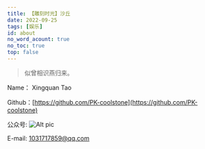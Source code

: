 ```yaml
---
title: 【雕刻时光】沙丘
date: 2022-09-25
tags: [娱乐]
id: about
no_word_acount: true
no_toc: true
top: false
---
```


> 似曾相识燕归来。



Name： Xingquan Tao

Github：[https://github.com/PK-coolstone](https://github.com/PK-coolstone)

公众号: ![Alt pic](F:/code/Blog/themes/ayer/source/img/public.jpg)

E-mail: 1031717859@qq.com

<!-- more -->
